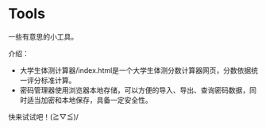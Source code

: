 # Tools
一些有意思的小工具。

介绍：
- 大学生体测计算器/index.html是一个大学生体测分数计算器网页，分数依据统一评分标准计算。
- 密码管理器使用浏览器本地存储，可以方便的导入、导出、查询密码数据，同时适当加密和本地保存，具备一定安全性。

快来试试吧！\(≧▽≦)/

